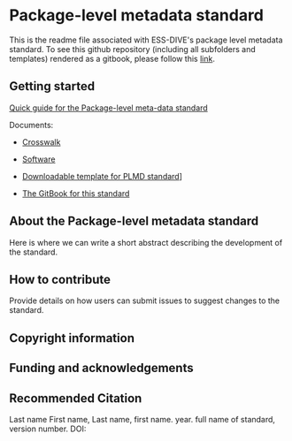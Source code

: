 # Package-level metadata standard

This is the readme file associated with ESS-DIVE's package level metadata standard. To see this github repository \(including all subfolders and templates\) rendered as a gitbook, please follow this [link](https://app.gitbook.com/@ess-dive/s/package-level-metadata-standard/).

## Getting started
[Quick guide for the Package-level meta-data standard](/guide/plmd-guide.md)

Documents:
- [Crosswalk](/crosswalks-and-vocabularies/plmd-crosswalk.md)
- [Software](/scripts-and-software/software-example.md)
- [Downloadable template for PLMD standard](/templates/plmd-template.md)]

- [The GitBook for this standard](https://ess-dive.gitbook.io/package-level-metadata-standard/-MFBgaEBNx1ceW98_yOA/)

## About the Package-level metadata standard

Here is where we can write a short abstract describing the development of the standard.

## How to contribute

Provide details on how users can submit issues to suggest changes to the standard.

## Copyright information

## Funding and acknowledgements

## Recommended Citation

Last name First name, Last name, first name. year. full name of standard, version number. DOI:
